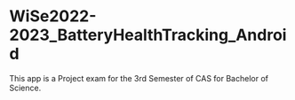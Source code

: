 # WiSe2022-2023_BatteryHealthTracking_Android
This app is a Project exam for the 3rd Semester of CAS for Bachelor of Science.
